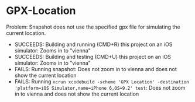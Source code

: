 # GPX-Location

Problem: Snapshot does not use the specified gpx file for simulating the current location.

- SUCCEEDS: Building and running (CMD+R) this project on an iOS simulator: Zooms in to "vienna"
- SUCCEEDS: Building and testing (CMD+U) this project on an iOS simulator: Zooms in to "vienna"
- FAILS: Running snapshot: Does not zoom in to vienna and does not show the current location
- FAILS: Running `xcrun xcodebuild -scheme 'GPX Location' -destination 'platform=iOS Simulator,name=iPhone 6,OS=9.2' test`: Does not zoom in to vienna and does not show the current location
